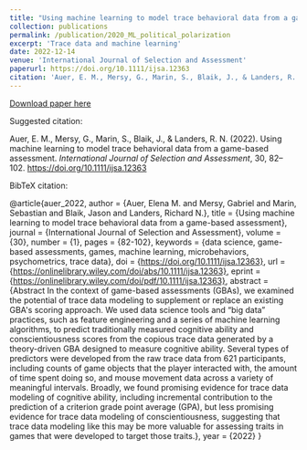 ```yaml
---
title: "Using machine learning to model trace behavioral data from a game-based assessment"
collection: publications
permalink: /publication/2020_ML_political_polarization
excerpt: 'Trace data and machine learning'
date: 2022-12-14
venue: 'International Journal of Selection and Assessment'
paperurl: https://doi.org/10.1111/ijsa.12363
citation: 'Auer, E. M., Mersy, G., Marin, S., Blaik, J., & Landers, R. N. (2022). Using machine learning to model trace behavioral data from a game-based assessment. <i>International Journal of Selection and Assessment</i>, 30, 82–102. https://doi.org/10.1111/ijsa.12363'
---
```

[Download paper here](https://doi.org/10.1111/ijsa.12363)

Suggested citation:

Auer, E. M., Mersy, G., Marin, S., Blaik, J., & Landers, R. N. (2022). Using machine learning to model trace behavioral data from a game-based assessment. *International Journal of Selection and Assessment*, 30, 82–102. https://doi.org/10.1111/ijsa.12363

BibTeX citation:

@article{auer_2022,
author = {Auer, Elena M. and Mersy, Gabriel and Marin, Sebastian and Blaik, Jason and Landers, Richard N.},
title = {Using machine learning to model trace behavioral data from a game-based assessment},
journal = {International Journal of Selection and Assessment},
volume = {30},
number = {1},
pages = {82-102},
keywords = {data science, game-based assessments, games, machine learning, microbehaviors, psychometrics, trace data},
doi = {https://doi.org/10.1111/ijsa.12363},
url = {https://onlinelibrary.wiley.com/doi/abs/10.1111/ijsa.12363},
eprint = {https://onlinelibrary.wiley.com/doi/pdf/10.1111/ijsa.12363},
abstract = {Abstract In the context of game-based assessments (GBAs), we examined the potential of trace data modeling to supplement or replace an existing GBA's scoring approach. We used data science tools and “big data” practices, such as feature engineering and a series of machine learning algorithms, to predict traditionally measured cognitive ability and conscientiousness scores from the copious trace data generated by a theory-driven GBA designed to measure cognitive ability. Several types of predictors were developed from the raw trace data from 621 participants, including counts of game objects that the player interacted with, the amount of time spent doing so, and mouse movement data across a variety of meaningful intervals. Broadly, we found promising evidence for trace data modeling of cognitive ability, including incremental contribution to the prediction of a criterion grade point average (GPA), but less promising evidence for trace data modeling of conscientiousness, suggesting that trace data modeling like this may be more valuable for assessing traits in games that were developed to target those traits.},
year = {2022}
}

